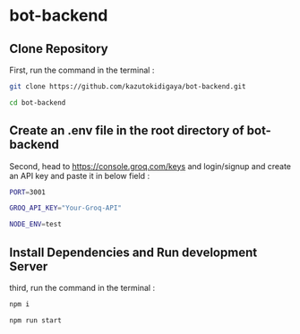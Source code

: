 # bot-backend

## Clone Repository

First, run the command in the terminal :

```bash
git clone https://github.com/kazutokidigaya/bot-backend.git

cd bot-backend
```

## Create an .env file in the root directory of bot-backend

Second, head to https://console.groq.com/keys and login/signup and create an API key and paste it in below field :

```bash
PORT=3001

GROQ_API_KEY="Your-Groq-API"

NODE_ENV=test
```

## Install Dependencies and Run development Server

third, run the command in the terminal :

```bash
npm i

npm run start
```
